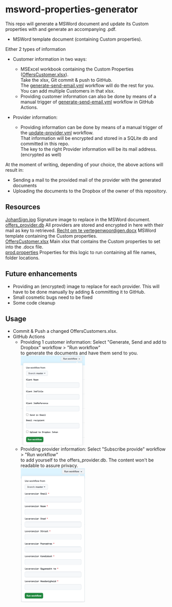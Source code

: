 # msword-properties-generator

This repo will generate a MSWord document and update its Custom properties with and generate an accompanying .pdf.
- MSWord template document (containing Custom properties).  

Either 2 types of information   
  - Customer information in two ways: 
    -   MSExcel workbook containing the Custom Properties ([OffersCustomer.xlsx](res%2FOffersCustomer.xlsx)).  
     Take the xlsx, Git commit & push to GitHub.   
    The [generate-send-email.yml](.github/workflows/generate-send-email.yml) workflow will do the rest for you.<br>You can add multiple Customers in that xlsx.
    - Providing customer information can also be done by means of a manual trigger of [generate-send-email.yml](.github/workflows/generate-send-email.yml) workflow in GitHub Actions.

  - Provider information:  
    - Providing information can be done by means of a manual trigger of the [update-provider.yml](.github/workflows/update-provider.yml) workflow.<br>
    That information will be encrypted and stored in a SQLite db and committed in this repo.<br>
    The key to the right Provider information will be its mail address. (encrypted as well)

At the moment of writing, depending of your choice, the above actions will result in:
- Sending a mail to the provided mail of the provider with the generated documents 
- Uploading the documents to the Dropbox of the owner of this repository.

## Resources 
[JohanSign.jpg](res/images/JohanSign.jpg) Signature image to replace in the MSWord document.
[offers_provider.db](res/offers_provider.db) All providers are stored and encrypted in here with their mail as key to retrieved. 
[Recht om te vertegenwoordigen.docx](res/Recht%20om%20te%20vertegenwoordigen.docx) MSWord template containing the Custom properties.\
[OffersCustomer.xlsx](res/OffersCustomer.xlsx) Main xlsx that contains the Custom properties to set into the .docx file.\
[prod.properties](env/prod.properties) Properties for this logic to run containing all file names, folder locations.

## Future enhancements
- Providing an (encrypted) image to replace for each provider. This will have to be done manually by adding & committing it to GitHub.
- Small cosmetic bugs need to be fixed
- Some code cleanup 

## Usage  
- Commit & Push a changed OffersCustomers.xlsx.
- GitHub Actions  
  - Providing 1 customer information: Select "Generate, Send and add to Dropbox" workflow > "Run workflow"<br>to generate the documents and have them send to you.<br><a href="img.png"><img src="assets/img.png" width="200"></a>
  - Providing provider information: Select "Subscribe provide" workflow > "Run workflow" <br>to add yourself to the offers_provider.db. The content won't be readable to assure privacy. 
  <br><a href="img_1.png"><img src="assets/img_1.png" width="200"></a>

